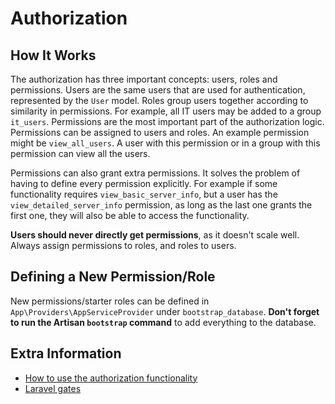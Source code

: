 # Authorization

## How It Works

The authorization has three important concepts: users, roles and permissions.
Users are the same users that are used for authentication, represented by the
`User` model. Roles group users together according to similarity in permissions.
For example, all IT users may be added to a group `it_users`. Permissions are
the most important part of the authorization logic. Permissions can be assigned
to users and roles. An example permission might be `view_all_users`. A user with
this permission or in a group with this permission can view all the users.

Permissions can also grant extra permissions. It solves the problem of having to
define every permission explicitly. For example if some functionality requires
`view_basic_server_info`, but a user has the `view_detailed_server_info`
permission, as long as the last one grants the first one, they will also be able
to access the functionality.

**Users should never directly get permissions**, as it doesn't scale well.
Always assign permissions to roles, and roles to users.

## Defining a New Permission/Role

New permissions/starter roles can be defined in
`App\Providers\AppServiceProvider` under `bootstrap_database`. **Don't forget to
run the Artisan `bootstrap` command** to add everything to the database.

## Extra Information

-   [How to use the authorization functionality](https://spatie.be/docs/laravel-permission/v5/basic-usage/basic-usage)
-   [Laravel gates](https://laravel.com/docs/10.x/authorization#gates)
